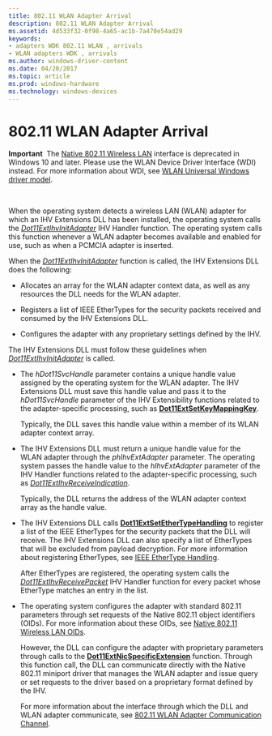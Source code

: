 ```yaml
---
title: 802.11 WLAN Adapter Arrival
description: 802.11 WLAN Adapter Arrival
ms.assetid: 4d533f32-0f98-4a65-ac1b-7a470e54ad29
keywords:
- adapters WDK 802.11 WLAN , arrivals
- WLAN adapters WDK , arrivals
ms.author: windows-driver-content
ms.date: 04/20/2017
ms.topic: article
ms.prod: windows-hardware
ms.technology: windows-devices
---
```


# 802.11 WLAN Adapter Arrival


**Important**  The [Native 802.11 Wireless LAN](native-802-11-wireless-lan4.md) interface is deprecated in Windows 10 and later. Please use the WLAN Device Driver Interface (WDI) instead. For more information about WDI, see [WLAN Universal Windows driver model](wifi-universal-driver-model.md).

 

When the operating system detects a wireless LAN (WLAN) adapter for which an IHV Extensions DLL has been installed, the operating system calls the [*Dot11ExtIhvInitAdapter*](https://msdn.microsoft.com/library/windows/hardware/ff547469) IHV Handler function. The operating system calls this function whenever a WLAN adapter becomes available and enabled for use, such as when a PCMCIA adapter is inserted.

When the [*Dot11ExtIhvInitAdapter*](https://msdn.microsoft.com/library/windows/hardware/ff547469) function is called, the IHV Extensions DLL does the following:

-   Allocates an array for the WLAN adapter context data, as well as any resources the DLL needs for the WLAN adapter.

-   Registers a list of IEEE EtherTypes for the security packets received and consumed by the IHV Extensions DLL.

-   Configures the adapter with any proprietary settings defined by the IHV.

The IHV Extensions DLL must follow these guidelines when [*Dot11ExtIhvInitAdapter*](https://msdn.microsoft.com/library/windows/hardware/ff547469) is called.

-   The *hDot11SvcHandle* parameter contains a unique handle value assigned by the operating system for the WLAN adapter. The IHV Extensions DLL must save this handle value and pass it to the *hDot11SvcHandle* parameter of the IHV Extensibility functions related to the adapter-specific processing, such as [**Dot11ExtSetKeyMappingKey**](https://msdn.microsoft.com/library/windows/hardware/ff547597).

    Typically, the DLL saves this handle value within a member of its WLAN adapter context array.

-   The IHV Extensions DLL must return a unique handle value for the WLAN adapter through the *phIhvExtAdapter* parameter. The operating system passes the handle value to the *hIhvExtAdapter* parameter of the IHV Handler functions related to the adapter-specific processing, such as [*Dot11ExtIhvReceiveIndication*](https://msdn.microsoft.com/library/windows/hardware/ff547512).

    Typically, the DLL returns the address of the WLAN adapter context array as the handle value.

-   The IHV Extensions DLL calls [**Dot11ExtSetEtherTypeHandling**](https://msdn.microsoft.com/library/windows/hardware/ff547587) to register a list of the IEEE EtherTypes for the security packets that the DLL will receive. The IHV Extensions DLL can also specify a list of EtherTypes that will be excluded from payload decryption. For more information about registering EtherTypes, see [IEEE EtherType Handling](ieee-ethertype-handling.md).

    After EtherTypes are registered, the operating system calls the [*Dot11ExtIhvReceivePacket*](https://msdn.microsoft.com/library/windows/hardware/ff547513) IHV Handler function for every packet whose EtherType matches an entry in the list.

-   The operating system configures the adapter with standard 802.11 parameters through set requests of the Native 802.11 object identifiers (OIDs). For more information about these OIDs, see [Native 802.11 Wireless LAN OIDs](https://msdn.microsoft.com/library/windows/hardware/ff560691).

    However, the DLL can configure the adapter with proprietary parameters through calls to the [**Dot11ExtNicSpecificExtension**](https://msdn.microsoft.com/library/windows/hardware/ff547526) function. Through this function call, the DLL can communicate directly with the Native 802.11 miniport driver that manages the WLAN adapter and issue query or set requests to the driver based on a proprietary format defined by the IHV.

    For more information about the interface through which the DLL and WLAN adapter communicate, see [802.11 WLAN Adapter Communication Channel](802-11-wlan-adapter-communication-channel.md).

 

 






